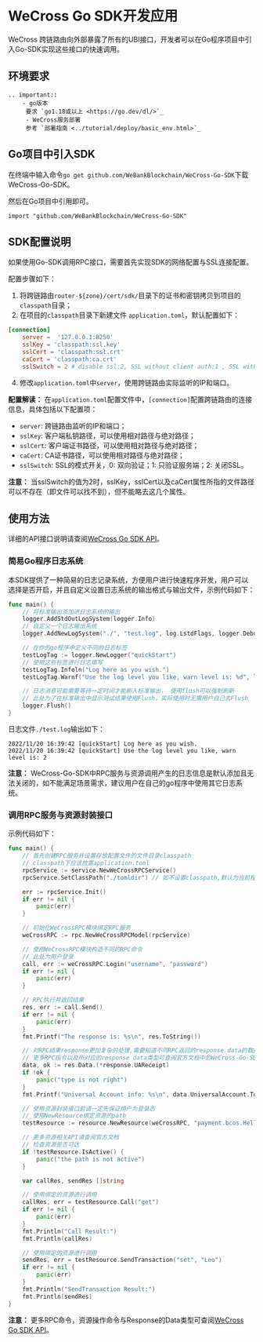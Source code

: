 # WeCross Go SDK开发应用

WeCross 跨链路由向外部暴露了所有的UBI接口，开发者可以在Go程序项目中引入Go-SDK实现这些接口的快速调用。

## 环境要求
```eval_rst
.. important::
    - go版本
     要求 `go1.18或以上 <https://go.dev/dl/>`_
     - WeCross服务部署
     参考 `部署指南 <../tutorial/deploy/basic_env.html>`_
```

## Go项目中引入SDK

在终端中输入命令`go get github.com/WeBankBlockchain/WeCross-Go-SDK`下载WeCross-Go-SDK。

然后在Go项目中引用即可。

    import "github.com/WeBankBlockchain/WeCross-Go-SDK"

## SDK配置说明

如果使用Go-SDK调用RPC接口，需要首先实现SDK的网络配置与SSL连接配置。

配置步骤如下：

1. 将跨链路由`router-${zone}/cert/sdk/`目录下的证书和密钥拷贝到项目的`classpath`目录；
3. 在项目的`classpath`目录下新建文件 `application.toml`，默认配置如下：

```toml
[connection]
    server =  '127.0.0.1:8250'
    sslKey = 'classpath:ssl.key'
    sslCert = 'classpath:ssl.crt'
    caCert = 'classpath:ca.crt'
    sslSwitch = 2 # disable ssl:2, SSL without client auth:1 , SSL with client and server auth: 0
```

4. 修改`application.toml`中`server`，使用跨链路由实际监听的IP和端口。

**配置解读：** 在`application.toml`配置文件中，`[connection]`配置跨链路由的连接信息，具体包括以下配置项：

- `server`: 跨链路由监听的IP和端口；
- `sslKey`: 客户端私钥路径，可以使用相对路径与绝对路径；
- `sslCert`: 客户端证书路径，可以使用相对路径与绝对路径；
- `caCert`: CA证书路径，可以使用相对路径与绝对路径；
- `sslSwitch`: SSL的模式开关，0: 双向验证；1: 只验证服务端；2: 关闭SSL。

**注意：** 当sslSwitch的值为2时，sslKey，sslCert以及caCert属性所指的文件路径可以不存在（即文件可以找不到），但不能略去这几个属性。

## 使用方法

详细的API接口说明请查阅[WeCross Go SDK API](./go_sdk_api.md)。

### 简易Go程序日志系统
本SDK提供了一种简易的日志记录系统，方便用户进行快速程序开发，用户可以选择是否开启，并且自定义设置日志系统的输出格式与输出文件，示例代码如下：

```go
func main() {
	// 将标准输出添加进日志系统的输出
	logger.AddStdOutLogSystem(logger.Info)
	// 自定义一个日志输出系统
	logger.AddNewLogSystem("./", "test.log", log.LstdFlags, logger.Debug)

	// 在你的go程序中定义不同的日志标签
	testLogTag := logger.NewLogger("quickStart")
	// 使用这些标签进行日志填写
	testLogTag.Infoln("Log here as you wish.")
	testLogTag.Warnf("Use the log level you like, warn level is: %d", logger.Warn)

	// 日志消息可能需要等待一定时间才能刷入标准输出， 使用flush可以强制刷新
	// 此处为了在标准输出中显示测试结果使用Flush，实际使用时无需用户自己去Flush
	logger.Flush()
}
```

日志文件`./test.log`输出如下：

```
2022/11/20 16:39:42 [quickStart] Log here as you wish.
2022/11/20 16:39:42 [quickStart] Use the log level you like, warn level is: 2
```

**注意：** WeCross-Go-SDK中RPC服务与资源调用产生的日志信息是默认添加且无法关闭的，如不能满足场景需求，建议用户在自己的go程序中使用其它日志系统。 

### 调用RPC服务与资源封装接口
示例代码如下：
```go
func main() {
	// 首先创建RPC服务并设置存放配置文件的文件目录classpath
	// classpath下应该放置application.toml
	rpcService := service.NewWeCrossRPCService()
	rpcService.SetClassPath("./tomldir") // 如不设置classpath,默认为当前程序运行目录

	err := rpcService.Init()
	if err != nil {
		panic(err)
	}

	// 初始化WeCrossRPC模块绑定RPC服务
	weCrossRPC := rpc.NewWeCrossRPCModel(rpcService)

	// 使用WeCrossRPC模块构造不同的RPC命令
	// 此处为用户登录
	call, err := weCrossRPC.Login("username", "password")
	if err != nil {
		panic(err)
	}

	// RPC执行并返回结果
	res, err := call.Send()
	if err != nil {
		panic(err)
	}
	fmt.Printf("The response is: %s\n", res.ToString())

	// 对RPC结果response更加复杂的处理,需要知道不同RPC返回的response data的数据类型
	// 更多RPC指令以及所对应的response data类型可查阅官方文档中的WeCross-Go-SDK技术文档
	data, ok := res.Data.(*response.UAReceipt)
	if !ok {
		panic("type is not right")
	}
	fmt.Printf("Universal Account info: %s\n", data.UniversalAccount.ToString())

	// 使用资源封装接口前请一定先保证用户为登录态
	// 使用NewResource绑定资源的path
	testResource := resource.NewResource(weCrossRPC, "payment.bcos.HelloWecross")

	// 更多资源相关API请查阅官方文档
	// 检查资源是否可达
	if !testResource.IsActive() {
		panic("the path is not active")
	}

	var callRes, sendRes []string

	// 使用绑定的资源进行调用
	callRes, err = testResource.Call("get")
	if err != nil {
		panic(err)
	}
	fmt.Println("Call Result:")
	fmt.Println(callRes)

	// 使用绑定的资源进行调用
	sendRes, err = testResource.SendTransaction("set", "Leo")
	if err != nil {
		panic(err)
	}
	fmt.Println("SendTransaction Result:")
	fmt.Println(sendRes)
}
```

**注意：** 更多RPC命令，资源操作命令与Response的Data类型可查阅[WeCross Go SDK API](./go_sdk_api.md)。


